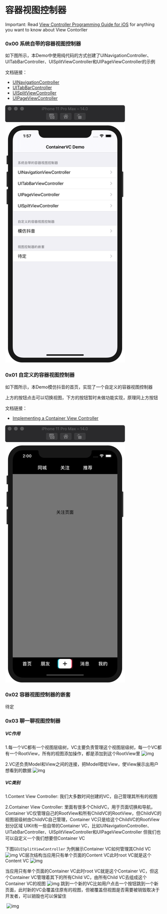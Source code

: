 # 容器视图控制器

Important: Read [View Controller Programming Guide for iOS](https://developer.apple.com/library/archive/featuredarticles/ViewControllerPGforiPhoneOS/index.html#//apple_ref/doc/uid/TP40007457-CH2-SW1) for anything you want to know about View Contorller



### 0x00 系统自带的容器视图控制器

如下图所示，本Demo中使用纯代码的方式创建了UINavigationController、UITabBarController、UISplitViewController和UIPageViewController的示例



文档链接：

* [UINavigationController](https://developer.apple.com/documentation/uikit/uinavigationcontroller?language=objc)
* [UITabBarController](https://developer.apple.com/documentation/uikit/uitabbarcontroller?language=objc)
* [UISplitViewController](https://developer.apple.com/documentation/uikit/uisplitviewcontroller?language=objc)
* [UIPageViewController](https://developer.apple.com/documentation/uikit/uipageviewcontroller?language=objc)

![img](./images/1.png)



### 0x01 自定义的容器视图控制器

如下图所示，本Demo模仿抖音的首页，实现了一个自定义的容器视图控制器

上方的按钮点击可以切换视图，下方的按钮暂时未做功能实现，原理同上方按钮



文档链接：

* [Implementing a Container View Controller](https://developer.apple.com/library/archive/featuredarticles/ViewControllerPGforiPhoneOS/ImplementingaContainerViewController.html#//apple_ref/doc/uid/TP40007457-CH11-SW1)

![img](./images/2.png)





### 0x02 容器视图控制器的嵌套

待定



### 0x03 聊一聊视图控制器

##### VC作用

1.每一个VC都有一个视图层级树，VC主要负责管理这个视图层级树，每一个VC都有一个RootView，所有的视图添加操作，都是添加到这个RootView里        ![img](https://uploader.shimo.im/f/cx7WyuuCkj7aoOhb.png!thumbnail)      

2.VC还负责Model和View之间的连接，把Model喂给View，使View展示出用户想看到的数据        ![img](https://uploader.shimo.im/f/3lXERR5YqVD7yYMI.png!thumbnail)       



##### VC类别
1.Content View Controller: 我们大多数时间创建的VC，自己管理其所有的视图

2.Container View Controller: 里面有很多个ChildVC，用于页面切换和导航，Container VC仅管理自己的RootView和所有ChildVC的RootView，但ChildVC的视图层级树由ChildVC自己管理，Container VC只是给这个ChildVC的RootView划分区域
UIKit有一些自带的Container VC，比如UINavigationController、UITabBarController、UISplitViewController和UIPageViewController
但我们也可以自定义一个我们想要但Container VC

下图以`UISplitViewController` 为例展示Container VC如何管理其Child VC        ![img](https://uploader.shimo.im/f/h1AzAIuVvarxRoZT.png!thumbnail)       VC层次结构当应用只有单个页面的Content VC此时root VC就是这个Content VC        ![img](https://uploader.shimo.im/f/3ry2AnsgXMMnvgJO.png!thumbnail)       

当应用只有单个页面的Container VC此时root VC就是这个Container VC，但这个Container VC管理着其下的所有Child VC，由所有Child VC去组成这个Container VC的视图        ![img](https://uploader.shimo.im/f/ImeHfzH5jay9nVIh.png!thumbnail)       跳到一个新的VC比如用户点击一个按钮跳到一个新页面，此时新的VC会覆盖住原有的视图，但被覆盖但视图是否需要被销毁取决于开发者，可以销毁也可以保留住

​       ![img](https://uploader.shimo.im/f/KEGt4QBV4q0tPQMW.png!thumbnail)      





